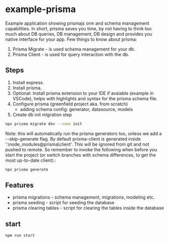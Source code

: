 # example-prisma

Example application showing prismajs orm and schema management capabilities. In short, prisma saves you time, by not having to think too much about DB queries, DB management, DB design and provides you native interface for your app. Few things to know about prisma:

1. Prisma Migrate - is used schema management for your db.
2. Prisma Client - is used for query interaction with the db.

## Steps

1. Install express.
2. Install prisma.
3. Optional: Install prisma extension to your IDE if avaiable (example in VSCode), helps with highlights and syntax for the prisma schema file.
4. Configure prisma (greenfield project aka. from scratch)
   - adding schema config: generator, datasource, models
5. Create db init migration step

```sh
npx prisma migrate dev --name init
```

Note: this will automatically run the prisma generators too, unless we add a --skip-generate flag. By default prisma-client is generated inside '.\node_modules\@prisma\client'. This will be ignored from git and not pushed to remote. So remember to invoke the following when before you start the project (or switch branches with schema differences, to get the most up-to-date client).:

```sh
npx prisma generate
```

## Features

- prisma migrations - schema management, migrations, modeling etc.
- prisma seeding - script for seeding the database
- prisma clearing tables - script for clearing the tables inside the database

## start

```sh
npm run start
```

